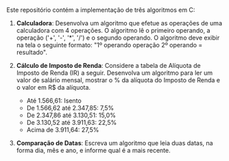 Este repositório contém a implementação de três algoritmos em C:

1. **Calculadora**: Desenvolva um algoritmo que efetue as operações de uma calculadora com 4 operações. O algoritmo lê o primeiro operando, a operação ('+', '-', '*', '/') e o segundo operando. O algoritmo deve exibir na tela o seguinte formato: "1º operando operação 2º operando = resultado".

5. **Cálculo de Imposto de Renda**: Considere a tabela de Alíquota de Imposto de Renda (IR) a seguir. Desenvolva um algoritmo para ler um valor de salário mensal, mostrar o % da alíquota do Imposto de Renda e o valor em R$ da alíquota.  
   - Até 1.566,61: Isento  
   - De 1.566,62 até 2.347,85: 7,5%  
   - De 2.347,86 até 3.130,51: 15,0%  
   - De 3.130,52 até 3.911,63: 22,5%  
   - Acima de 3.911,64: 27,5%

7. **Comparação de Datas**: Escreva um algoritmo que leia duas datas, na forma dia, mês e ano, e informe qual é a mais recente.
